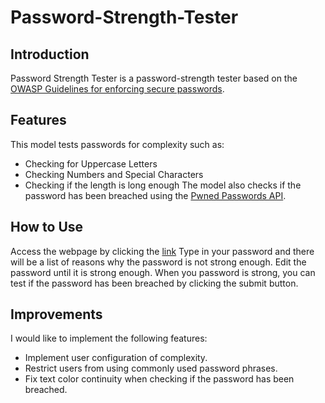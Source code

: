 # Password-Strength-Tester

## Introduction
Password Strength Tester is a password-strength tester based on the [OWASP Guidelines for enforcing secure passwords](https://cheatsheetseries.owasp.org/cheatsheets/Password_Storage_Cheat_Sheet.html#maximum-password-lengths). 
## Features
This model tests passwords for complexity such as:
* Checking for Uppercase Letters
* Checking Numbers and Special Characters
* Checking if the length is long enough
The model also checks if the password has been breached using the [Pwned Passwords API](https://haveibeenpwned.com/API/v3#PwnedPasswords).
## How to Use
Access the webpage by clicking the [link](https://password-strength-tester-three.vercel.app/)
Type in your password and there will be a list of reasons why the password is not strong enough. 
Edit the password until it is strong enough. When you password is strong, you can test if the password has been breached by clicking the submit button.
## Improvements
I would like to implement the following features:
* Implement user configuration of complexity.
* Restrict users from using commonly used password phrases.
* Fix text color continuity when checking if the password has been breached.
